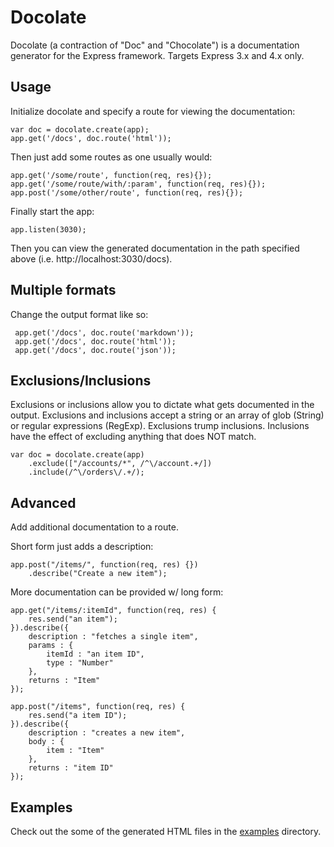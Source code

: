 # Docolate

Docolate (a contraction of "Doc" and "Chocolate") is a documentation generator for the Express framework. Targets Express 3.x and 4.x only.

## Usage

Initialize docolate and specify a route for viewing the documentation:

```
var doc = docolate.create(app);
app.get('/docs', doc.route('html'));
```

Then just add some routes as one usually would:

```
app.get('/some/route', function(req, res){});
app.get('/some/route/with/:param', function(req, res){});
app.post('/some/other/route', function(req, res){});
```
Finally start the app:

```
app.listen(3030);
```

Then you can view the generated documentation in the path specified above (i.e. http://localhost:3030/docs).

## Multiple formats

Change the output format like so:

```
 app.get('/docs', doc.route('markdown'));
 app.get('/docs', doc.route('html'));
 app.get('/docs', doc.route('json'));
```

## Exclusions/Inclusions

Exclusions or inclusions allow you to dictate what gets documented in the output.
Exclusions and inclusions accept a string or an array of glob (String) or regular expressions (RegExp). Exclusions trump
inclusions. Inclusions have the effect of excluding anything that does NOT match.

```
var doc = docolate.create(app)
    .exclude(["/accounts/*", /^\/account.+/])
    .include(/^\/orders\/.+/);
```

## Advanced

Add additional documentation to a route.

Short form just adds a description:

```
app.post("/items/", function(req, res) {})
    .describe("Create a new item");
```

More documentation can be provided w/ long form:

```
app.get("/items/:itemId", function(req, res) {
    res.send("an item");
}).describe({
    description : "fetches a single item",
    params : {
        itemId : "an item ID",
        type : "Number"
    },
    returns : "Item"
});

app.post("/items", function(req, res) {
    res.send("a item ID");
}).describe({
    description : "creates a new item",
    body : {
        item : "Item"
    },
    returns : "item ID"
});
```

## Examples

Check out the some of the generated HTML files in the [examples](./examples/) directory.